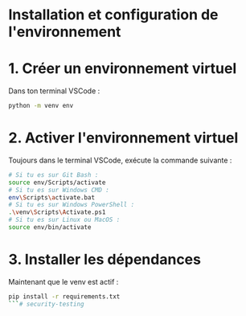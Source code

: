# Installation et configuration de l'environnement

# 1. Créer un environnement virtuel
Dans ton terminal VSCode :
```bash
python -m venv env
```

# 2. Activer l'environnement virtuel
Toujours dans le terminal VSCode, exécute la commande suivante :
```bash
# Si tu es sur Git Bash :
source env/Scripts/activate
# Si tu es sur Windows CMD :
env\Scripts\activate.bat
# Si tu es sur Windows PowerShell :
.\venv\Scripts\Activate.ps1
# Si tu es sur Linux ou MacOS :
source env/bin/activate
```

# 3. Installer les dépendances
Maintenant que le venv est actif :
```bash
pip install -r requirements.txt
```# security-testing
